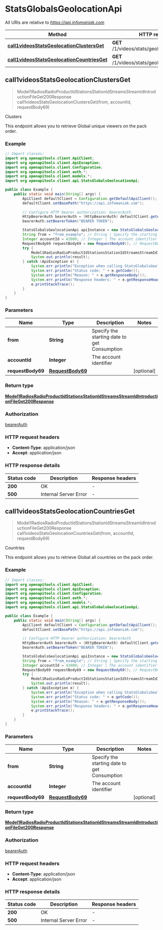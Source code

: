 # StatsGlobalsGeolocationApi

All URIs are relative to *https://api.infomaniak.com*

| Method | HTTP request | Description |
|------------- | ------------- | -------------|
| [**call1videosStatsGeolocationClustersGet**](StatsGlobalsGeolocationApi.md#call1videosStatsGeolocationClustersGet) | **GET** /1/videos/stats/geolocation/clusters | Clusters |
| [**call1videosStatsGeolocationCountriesGet**](StatsGlobalsGeolocationApi.md#call1videosStatsGeolocationCountriesGet) | **GET** /1/videos/stats/geolocation/countries | Countries |



## call1videosStatsGeolocationClustersGet

> Model1RadiosRadioProductIdStationsStationIdStreamsStreamIdIntroductionFileGet200Response call1videosStatsGeolocationClustersGet(from, accountId, requestBody69)

Clusters

This endpoint allows you to retrieve Global unique viewers on the pack order.

### Example

```java
// Import classes:
import org.openapitools.client.ApiClient;
import org.openapitools.client.ApiException;
import org.openapitools.client.Configuration;
import org.openapitools.client.auth.*;
import org.openapitools.client.models.*;
import org.openapitools.client.api.StatsGlobalsGeolocationApi;

public class Example {
    public static void main(String[] args) {
        ApiClient defaultClient = Configuration.getDefaultApiClient();
        defaultClient.setBasePath("https://api.infomaniak.com");
        
        // Configure HTTP bearer authorization: bearerAuth
        HttpBearerAuth bearerAuth = (HttpBearerAuth) defaultClient.getAuthentication("bearerAuth");
        bearerAuth.setBearerToken("BEARER TOKEN");

        StatsGlobalsGeolocationApi apiInstance = new StatsGlobalsGeolocationApi(defaultClient);
        String from = "from_example"; // String | Specify the starting date to get Consumption
        Integer accountId = 42000; // Integer | The account identifier
        RequestBody69 requestBody69 = new RequestBody69(); // RequestBody69 | 
        try {
            Model1RadiosRadioProductIdStationsStationIdStreamsStreamIdIntroductionFileGet200Response result = apiInstance.call1videosStatsGeolocationClustersGet(from, accountId, requestBody69);
            System.out.println(result);
        } catch (ApiException e) {
            System.err.println("Exception when calling StatsGlobalsGeolocationApi#call1videosStatsGeolocationClustersGet");
            System.err.println("Status code: " + e.getCode());
            System.err.println("Reason: " + e.getResponseBody());
            System.err.println("Response headers: " + e.getResponseHeaders());
            e.printStackTrace();
        }
    }
}
```

### Parameters


| Name | Type | Description  | Notes |
|------------- | ------------- | ------------- | -------------|
| **from** | **String**| Specify the starting date to get Consumption | |
| **accountId** | **Integer**| The account identifier | |
| **requestBody69** | [**RequestBody69**](RequestBody69.md)|  | [optional] |

### Return type

[**Model1RadiosRadioProductIdStationsStationIdStreamsStreamIdIntroductionFileGet200Response**](Model1RadiosRadioProductIdStationsStationIdStreamsStreamIdIntroductionFileGet200Response.md)

### Authorization

[bearerAuth](../README.md#bearerAuth)

### HTTP request headers

- **Content-Type**: application/json
- **Accept**: application/json


### HTTP response details
| Status code | Description | Response headers |
|-------------|-------------|------------------|
| **200** | OK |  -  |
| **500** | Internal Server Error |  -  |


## call1videosStatsGeolocationCountriesGet

> Model1RadiosRadioProductIdStationsStationIdStreamsStreamIdIntroductionFileGet200Response call1videosStatsGeolocationCountriesGet(from, accountId, requestBody69)

Countries

This endpoint allows you to retrieve Global all countries on the pack order.

### Example

```java
// Import classes:
import org.openapitools.client.ApiClient;
import org.openapitools.client.ApiException;
import org.openapitools.client.Configuration;
import org.openapitools.client.auth.*;
import org.openapitools.client.models.*;
import org.openapitools.client.api.StatsGlobalsGeolocationApi;

public class Example {
    public static void main(String[] args) {
        ApiClient defaultClient = Configuration.getDefaultApiClient();
        defaultClient.setBasePath("https://api.infomaniak.com");
        
        // Configure HTTP bearer authorization: bearerAuth
        HttpBearerAuth bearerAuth = (HttpBearerAuth) defaultClient.getAuthentication("bearerAuth");
        bearerAuth.setBearerToken("BEARER TOKEN");

        StatsGlobalsGeolocationApi apiInstance = new StatsGlobalsGeolocationApi(defaultClient);
        String from = "from_example"; // String | Specify the starting date to get Consumption
        Integer accountId = 42000; // Integer | The account identifier
        RequestBody69 requestBody69 = new RequestBody69(); // RequestBody69 | 
        try {
            Model1RadiosRadioProductIdStationsStationIdStreamsStreamIdIntroductionFileGet200Response result = apiInstance.call1videosStatsGeolocationCountriesGet(from, accountId, requestBody69);
            System.out.println(result);
        } catch (ApiException e) {
            System.err.println("Exception when calling StatsGlobalsGeolocationApi#call1videosStatsGeolocationCountriesGet");
            System.err.println("Status code: " + e.getCode());
            System.err.println("Reason: " + e.getResponseBody());
            System.err.println("Response headers: " + e.getResponseHeaders());
            e.printStackTrace();
        }
    }
}
```

### Parameters


| Name | Type | Description  | Notes |
|------------- | ------------- | ------------- | -------------|
| **from** | **String**| Specify the starting date to get Consumption | |
| **accountId** | **Integer**| The account identifier | |
| **requestBody69** | [**RequestBody69**](RequestBody69.md)|  | [optional] |

### Return type

[**Model1RadiosRadioProductIdStationsStationIdStreamsStreamIdIntroductionFileGet200Response**](Model1RadiosRadioProductIdStationsStationIdStreamsStreamIdIntroductionFileGet200Response.md)

### Authorization

[bearerAuth](../README.md#bearerAuth)

### HTTP request headers

- **Content-Type**: application/json
- **Accept**: application/json


### HTTP response details
| Status code | Description | Response headers |
|-------------|-------------|------------------|
| **200** | OK |  -  |
| **500** | Internal Server Error |  -  |

